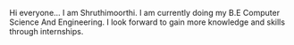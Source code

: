 Hi everyone...
I am Shruthimoorthi.
I am currently doing my B.E Computer Science And Engineering.
I look forward to gain more knowledge and skills through internships.
